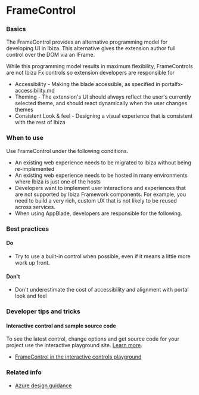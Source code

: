 ﻿# FrameControl

 
<a name="basics"></a>
### Basics
The FrameControl provides an alternative programming model for developing UI in Ibiza. This alternative gives the extension author full control over the DOM via an IFrame.

While this programming model results in maximum flexibility, FrameControls are not Ibiza Fx controls so extension developers are responsible for 

* Accessibility - Making the blade accessible, as specified in portalfx-accessibility.md
* Theming - The extension's UI should always reflect the user's currently selected theme, and should react dynamically when the user changes themes
* Consistent Look & feel - Designing a visual experience that is consistent with the rest of Ibiza


<!-- TODO get an IMAGE to embed here -->

<!-- TODO get an SAMPLE CODE to embed here -->

 
<a name="when-to-use"></a>
### When to use
Use FrameControl under the following conditions.

* An existing web experience needs to be migrated to Ibiza without being re-implemented
* An existing web experience needs to be hosted in many environments where Ibiza is just one of the hosts
* Developers want to implement user interactions and experiences that are not supported by Ibiza Framework components. For example, you need to build a very rich, custom UX that is not likely to be reused across services.
* When using AppBlade, developers are responsible for the following.



 
<a name="best-practices"></a>
### Best practices


<a name="best-practices-do"></a>
#### Do

* Try to use a built-in control when possible, even if it means a little more work up front.


<a name="best-practices-don-t"></a>
#### Don&#39;t

* Don't underestimate the cost of accessibility and alignment with portal look and feel



 
<a name="developer-tips-and-tricks"></a>
### Developer tips and tricks



<a name="developer-tips-and-tricks-interactive-control-and-sample-source-code"></a>
#### Interactive control and sample source code
To see the latest control, change options and get source code for your project use the interactive playground site.  [Learn more](./top-extensions-controls-playground.md).

*  <a href="https://ms.portal.azure.com/?Microsoft_Azure_Playground=true#blade/Microsoft_Azure_Playground/ControlsIndexBlade/FrameControl_create_Playground" target="_blank">FrameControl in the interactive controls playground</a>

 

 
<a name="related-info"></a>
### Related info

<!-- TODO need link to Figma -->

* [Azure design guidance](http://aka.ms/portalfx/design)


